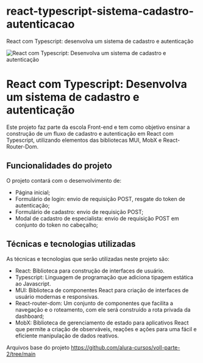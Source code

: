 # react-typescript-sistema-cadastro-autenticacao
React com Typescript: desenvolva um sistema de cadastro e autenticação


![React com Typescript: Desenvolva um sistema de cadastro e autenticação](https://imgur.com/AiM33zX.png)

# React com Typescript: Desenvolva um sistema de cadastro e autenticação

Este projeto faz parte da escola Front-end e tem como objetivo ensinar a construção de um fluxo de cadastro e autenticação em React com Typescript, utilizando elementos das bibliotecas MUI, MobX e React-Router-Dom. 

## Funcionalidades do projeto

O projeto contará com o desenvolvimento de:

- Página inicial;
- Formulário de login: envio de requisição POST, resgate do token de autenticação;
- Formulário de cadastro: envio de requisição POST;
- Modal de cadastro de especialista: envio de requisição POST em conjunto do token no cabeçalho;

## Técnicas e tecnologias utilizadas

As técnicas e tecnologias que serão utilizadas neste projeto são:

- React: Biblioteca para construção de interfaces de usuário.
- Typescript: Linguagem de programação que adiciona tipagem estática ao Javascript.
- MUI: Biblioteca de componentes React para criação de interfaces de usuário modernas e responsivas.
- React-router-dom: Um conjunto de componentes que facilita a navegação e o roteamento, com ele será construído a rota privada da dashboard;
- MobX: Biblioteca de gerenciamento de estado para aplicativos React que permite a criação de observáveis, reações e ações para uma fácil e eficiente manipulação de dados reativos.



Arquivos base do projeto
https://github.com/alura-cursos/voll-parte-2/tree/main




